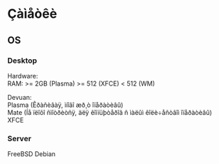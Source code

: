 # Çàìåòêè
## OS
### Desktop
Hardware:  
    RAM:
        >= 2GB (Plasma)
        >= 512 (XFCE)
        < 512 (WM)

Devuan:  
    Plasma (Êðàñèâàÿ, ìíîãî æð¸ò îïåðàòèâû)  
    Mate (Íå ïëîõî ñìîòðèòñÿ, äëÿ êîìïüþòåðîâ ñ ìàëûì êîëè÷åñòâîì îïåðàòèâû)  
    XFCE

### Server
FreeBSD
Debian
